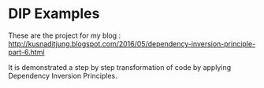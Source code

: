 # DIP Examples

These are the project for my blog : http://kusnaditjung.blogspot.com/2016/05/dependency-inversion-principle-part-6.html

It is demonstrated a step by step transformation of code by applying Dependency Inversion Principles.
